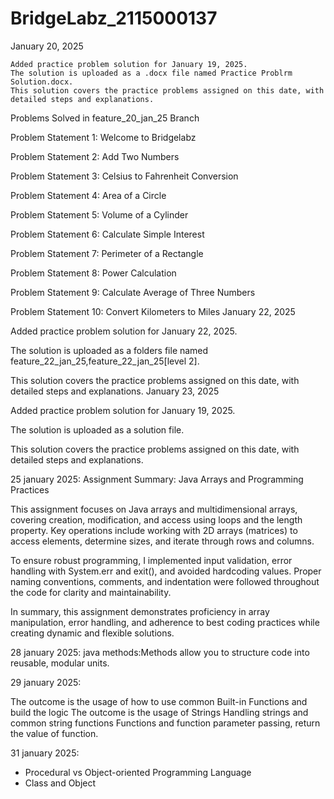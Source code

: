 # BridgeLabz_2115000137



January 20, 2025

    Added practice problem solution for January 19, 2025.
    The solution is uploaded as a .docx file named Practice Problrm Solution.docx.
    This solution covers the practice problems assigned on this date, with detailed steps and explanations.

Problems Solved in feature_20_jan_25 Branch

Problem Statement 1: Welcome to Bridgelabz

Problem Statement 2: Add Two Numbers

Problem Statement 3: Celsius to Fahrenheit Conversion

Problem Statement 4: Area of a Circle

Problem Statement 5: Volume of a Cylinder

Problem Statement 6: Calculate Simple Interest

Problem Statement 7: Perimeter of a Rectangle

Problem Statement 8: Power Calculation

Problem Statement 9: Calculate Average of Three Numbers

Problem Statement 10: Convert Kilometers to Miles
January 22, 2025

Added practice problem solution for January 22, 2025.

The solution is uploaded as a folders file named feature_22_jan_25,feature_22_jan_25[level 2].

This solution covers the practice problems assigned on this date, with detailed steps and explanations.
January 23, 2025

Added practice problem solution for January 19, 2025.

The solution is uploaded as a solution file.

This solution covers the practice problems assigned on this date, with detailed steps and explanations.

25 january 2025:
Assignment Summary: Java Arrays and Programming Practices

This assignment focuses on Java arrays and multidimensional arrays, covering creation, modification, and access using loops and the length property. Key operations include working with 2D arrays (matrices) to access elements, determine sizes, and iterate through rows and columns.

To ensure robust programming, I implemented input validation, error handling with System.err and exit(), and avoided hardcoding values. Proper naming conventions, comments, and indentation were followed throughout the code for clarity and maintainability.

In summary, this assignment demonstrates proficiency in array manipulation, error handling, and adherence to best coding practices while creating dynamic and flexible solutions.

28 january 2025:
java methods:Methods allow you to structure code into reusable, modular units.


29 january 2025:


The outcome is the usage of how to use common Built-in Functions and build the logic
The outcome is the usage of Strings
Handling strings and common string functions
Functions and function parameter passing, return the value of function.

31 january 2025:

- Procedural vs Object-oriented Programming Language
- Class and Object



